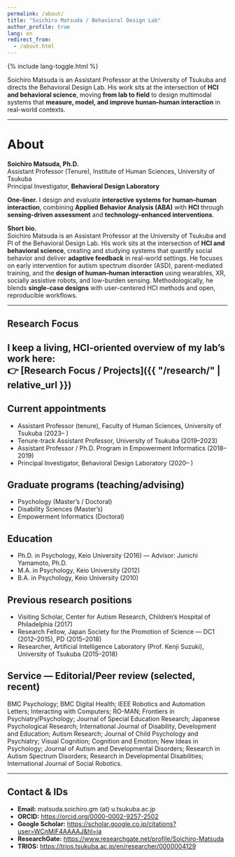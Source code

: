 ```yaml
---
permalink: /about/
title: "Soichiro Matsuda / Behavioral Design Lab"
author_profile: true
lang: en
redirect_from:
  - /about.html
---
```


{% include lang-toggle.html %}


<!-- ここから本文（英語のAbout） -->
Soichiro Matsuda is an Assistant Professor at the University of Tsukuba and directs the Behavioral Design Lab. His work sits at the intersection of **HCI and behavioral science**, moving **from lab to field** to design multimodal systems that **measure, model, and improve human–human interaction** in real-world contexts.

---

# About

**Soichiro Matsuda, Ph.D.**  
Assistant Professor (Tenure), Institute of Human Sciences, University of Tsukuba  
Principal Investigator, **Behavioral Design Laboratory**

**One-liner.** I design and evaluate **interactive systems for human–human interaction**, combining **Applied Behavior Analysis (ABA)** with **HCI** through **sensing-driven assessment** and **technology-enhanced interventions**.

**Short bio.**  
Soichiro Matsuda is an Assistant Professor at the University of Tsukuba and PI of the Behavioral Design Lab. His work sits at the intersection of **HCI and behavioral science**, creating and studying systems that quantify social behavior and deliver **adaptive feedback** in real-world settings. He focuses on early intervention for autism spectrum disorder (ASD), parent-mediated training, and the **design of human–human interaction** using wearables, XR, socially assistive robots, and low-burden sensing. Methodologically, he blends **single-case designs** with user-centered HCI methods and open, reproducible workflows.

---

## Research Focus
I keep a living, HCI-oriented overview of my lab’s work here:  
👉 **[Research Focus / Projects]({{ "/research/" | relative_url }})**
---

## Current appointments

- Assistant Professor (tenure), Faculty of Human Sciences, University of Tsukuba (2023– )  
- Tenure-track Assistant Professor, University of Tsukuba (2019–2023)  
- Assistant Professor / Ph.D. Program in Empowerment Informatics (2018–2019)  
- Principal Investigator, Behavioral Design Laboratory (2020– )

## Graduate programs (teaching/advising)

- Psychology (Master’s / Doctoral)  
- Disability Sciences (Master’s)  
- Empowerment Informatics (Doctoral)

## Education

- Ph.D. in Psychology, Keio University (2016) — Advisor: Junichi Yamamoto, Ph.D.  
- M.A. in Psychology, Keio University (2012)  
- B.A. in Psychology, Keio University (2010)

## Previous research positions

- Visiting Scholar, Center for Autism Research, Children’s Hospital of Philadelphia (2017)  
- Research Fellow, Japan Society for the Promotion of Science — DC1 (2012–2015), PD (2015–2018)  
- Researcher, Artificial Intelligence Laboratory (Prof. Kenji Suzuki), University of Tsukuba (2015–2018)

## Service — Editorial/Peer review (selected, recent)

BMC Psychology; BMC Digital Health; IEEE Robotics and Automation Letters; Interacting with Computers; RO-MAN; Frontiers in Psychiatry/Psychology; Journal of Special Education Research; Japanese Psychological Research; International Journal of Disability, Development and Education; Autism Research; Journal of Child Psychology and Psychiatry; Visual Cognition; Cognition and Emotion; New Ideas in Psychology; Journal of Autism and Developmental Disorders; Research in Autism Spectrum Disorders; Research in Developmental Disabilities; International Journal of Social Robotics.

---

## Contact & IDs

- **Email:** matsuda.soichiro.gm (at) u.tsukuba.ac.jp  
- **ORCID:** <https://orcid.org/0000-0002-9257-2502>  
- **Google Scholar:** <https://scholar.google.co.jp/citations?user=WCnMiF4AAAAJ&hl=ja>  
- **ResearchGate:** <https://www.researchgate.net/profile/Soichiro-Matsuda>  
- **TRIOS:** <https://trios.tsukuba.ac.jp/en/researcher/0000004129>

